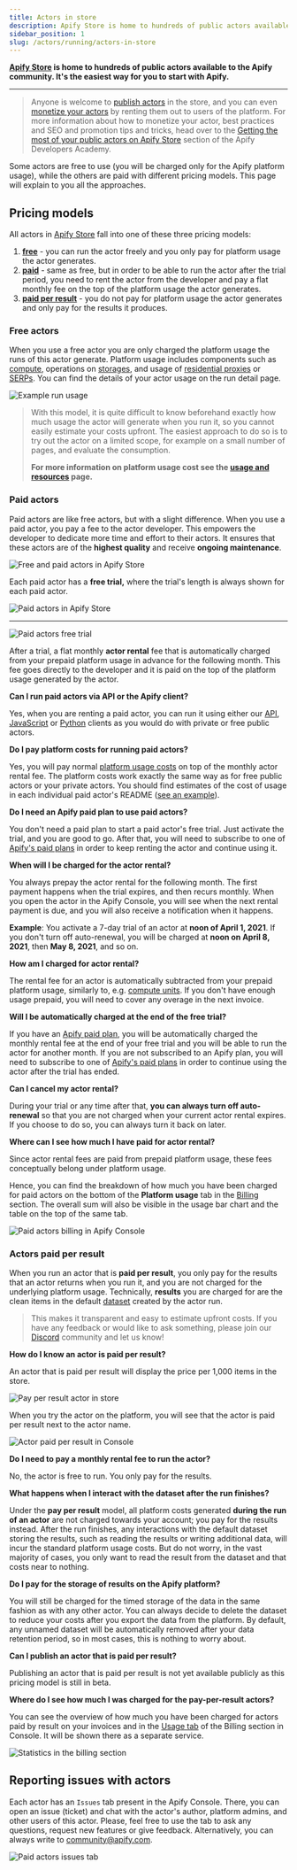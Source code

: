 ```yaml
---
title: Actors in store
description: Apify Store is home to hundreds of public actors available to the Apify community.
sidebar_position: 1
slug: /actors/running/actors-in-store
---
```


**[Apify Store](https://apify.com/store) is home to hundreds of public actors available to the Apify community. It's the easiest way for you to start with Apify.**

---

> Anyone is welcome to [publish actors](/platform/actors/publishing) in the store, and you can even [monetize your actors](https://get.apify.com/monetize-your-code) by renting them out to users of the platform. For more information about how to monetize your actor, best practices and SEO and promotion tips and tricks, head over to the [Getting the most of your public actors on Apify Store](/academy/get-most-of-actors) section of the Apify Developers Academy.


Some actors are free to use (you will be charged only for the Apify platform usage), while the others are paid with different pricing models. This page will explain to you all the approaches.

## Pricing models

All actors in [Apify Store](https://apify.com/store) fall into one of these three pricing models:

1. [**free**](#free-actors) - you can run the actor freely and you only pay for platform usage the actor generates.
2. [**paid**](#paid-actors) - same as free, but in order to be able to run the actor after the trial period, you need to rent the actor from the developer and pay a flat monthly fee on the top of the platform usage the actor generates.
3. [**paid per result**](#actors-paid-per-result) - you do not pay for platform usage the actor generates and only pay for the results it produces.

### Free actors

When you use a free actor you are only charged the platform usage the runs of this actor generate. Platform usage includes components such as [compute](https://docs.apify.com/platform/actors/running/compute-units), operations on [storages](https://docs.apify.com/platform/storage), and usage of [residential proxies](https://docs.apify.com/platform/proxy/residential-proxy) or [SERPs](<https://docs.apify.com/platform/proxy/google-serp-proxy>). You can find the details of your actor usage on the run detail page.

![Example run usage](./images/store/example_run_usage.png)

> With this model, it is quite difficult to know beforehand exactly how much usage the actor will generate when you run it, so you cannot easily estimate your costs upfront. The easiest approach to do so is to try out the actor on a limited scope, for example on a small number of pages, and evaluate the consumption.
>
> **For more information on platform usage cost see the [usage and resources](./usage_and_resources.md) page.**


### Paid actors

Paid actors are like free actors, but with a slight difference. When you use a paid actor, you pay a fee to the actor developer. This empowers the developer to dedicate more time and effort to their actors. It ensures that these actors are of the **highest quality** and receive **ongoing maintenance**.

![Free and paid actors in Apify Store](./images/store/free_vs_paid_actors.png)

Each paid actor has a **free trial,** where the trial's length is always shown for each paid actor.

![Paid actors in Apify Store](./images/store/paid-actors-store.png)

---

![Paid actors free trial](./images/store/paid-actors-trial.png)

After a trial, a flat monthly **actor rental** fee that is automatically charged from your prepaid platform usage in advance for the following month. This fee goes directly to the developer and it is paid on the top of the platform usage generated by the actor.

<!-- You can read more about why we released paid actors in [this blog post](tbd) from Apify CEO Jan Čurn. -->

**Can I run paid actors via API or the Apify client?**

Yes, when you are renting a paid actor, you can run it using either our [API](/api/v2), [JavaScript](/api/client/js) or [Python](/api/client/python) clients as you would do with private or free public actors.

**Do I pay platform costs for running paid actors?**

Yes, you will pay normal [platform usage costs](https://apify.com/pricing/actors) on top of the monthly actor rental fee. The platform costs work exactly the same way as for free public actors or your private actors. You should find estimates of the cost of usage in each individual paid actor's README ([see an example](https://apify.com/drobnikj/crawler-google-places#how-much-will-it-cost)).

**Do I need an Apify paid plan to use paid actors?**

You don't need a paid plan to start a paid actor's free trial. Just activate the trial, and you are good to go. After that, you will need to subscribe to one of [Apify's paid plans](https://apify.com/pricing) in order to keep renting the actor and continue using it.

**When will I be charged for the actor rental?**

You always prepay the actor rental for the following month. The first payment happens when the trial expires, and then recurs monthly. When you open the actor in the Apify Console, you will see when the next rental payment is due, and you will also receive a notification when it happens.

**Example**: You activate a 7-day trial of an actor at **noon of April 1, 2021**. If you don't turn off auto-renewal, you will be charged at **noon on April 8, 2021**, then **May 8, 2021**, and so on.

**How am I charged for actor rental?**

The rental fee for an actor is automatically subtracted from your prepaid platform usage, similarly to, e.g. [compute units](/platform/actors/running/compute-units). If you don't have enough usage prepaid, you will need to cover any overage in the next invoice.

**Will I be automatically charged at the end of the free trial?**

If you have an [Apify paid plan](https://apify.com/pricing), you will be automatically charged the monthly rental fee at the end of your free trial and you will be able to run the actor for another month. If you are not subscribed to an Apify plan, you will need to subscribe to one of [Apify's paid plans](https://apify.com/pricing) in order to continue using the actor after the trial has ended.

**Can I cancel my actor rental?**

During your trial or any time after that, **you can always turn off auto-renewal** so that you are not charged when your current actor rental expires. If you choose to do so, you can always turn it back on later.

**Where can I see how much I have paid for actor rental?**

Since actor rental fees are paid from prepaid platform usage, these fees conceptually belong under platform usage.

Hence, you can find the breakdown of how much you have been charged for paid actors on the bottom of the **Platform usage** tab in the [Billing](https://console.apify.com/billing) section. The overall sum will also be visible in the usage bar chart and the table on the top of the same tab.

![Paid actors billing in Apify Console](./images/store/paid-actors-billing.png)

### Actors paid per result

When you run an actor that is **paid per result**, you only pay for the results that an actor returns when you run it, and you are not charged for the underlying platform usage. Technically, **results** you are charged for are the clean items in the default [dataset](https://docs.apify.com/platform/storage/dataset) created by the actor run.

> This makes it transparent and easy to estimate upfront costs. If you have any feedback or would like to ask something, please join our [Discord](https://discord.gg/qkMS6pU4cF) community and let us know!

<!-- TODO - add a bit about the ability to set the maximum limits actor should return -->

**How do I know an actor is paid per result?**

An actor that is paid per result will display the price per 1,000 items in the store.

![Pay per result actor in store](./images/store/pay_per_result_actor_store_card.png)

When you try the actor on the platform, you will see that the actor is paid per result next to the actor name.

![Actor paid per result in Console](./images/store/console_pay_per_result_tag.png)

**Do I need to pay a monthly rental fee to run the actor?**

No, the actor is free to run. You only pay for the results.

**What happens when I interact with the dataset after the run finishes?**

Under the **pay per result** model, all platform costs generated **during the run of an actor** are not charged towards your account; you pay for the results instead. After the run finishes, any interactions with the default dataset storing the results, such as reading the results or writing additional data, will incur the standard platform usage costs. But do not worry, in the vast majority of cases, you only want to read the result from the dataset and that costs near to nothing.

**Do I pay for the storage of results on the Apify platform?**

You will still be charged for the timed storage of the data in the same fashion as with any other actor. You can always decide to delete the dataset to reduce your costs after you export the data from the platform. By default, any unnamed dataset will be automatically removed after your data retention period, so in most cases, this is nothing to worry about.

**Can I publish an actor that is paid per result?**

Publishing an actor that is paid per result is not yet available publicly as this pricing model is still in beta.

**Where do I see how much I was charged for the pay-per-result actors?**

You can see the overview of how much you have been charged for actors paid by result on your invoices and in the [Usage tab](https://console.apify.com/billing) of the Billing section in Console. It will be shown there as a separate service.

![Statistics in the billing section](./images/store/pay_per_result_billing_usage_section.png)

<!-- TODO - add info about where to see this at per-actor level -->
<!-- TODO - add info about how to see this on run detail -->

## Reporting issues with actors

Each actor has an `Issues` tab present in the Apify Console. There, you can open an issue (ticket) and chat with the actor's author, platform admins,
and other users of this actor. Please, feel free to use the tab to ask any questions, request new features or give feedback. Alternatively, you can
always write to [community@apify.com](mailto:community@apify.com).

![Paid actors issues tab](./images/store/paid-actors-issues-tab.png)
